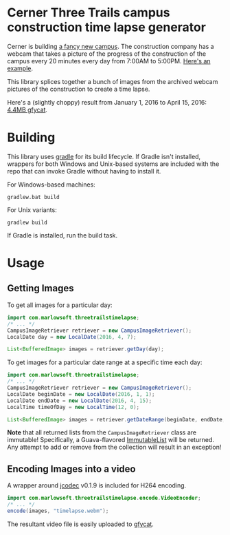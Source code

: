 # Cerner Three Trails campus construction time lapse generator

Cerner is building [a fancy new campus](http://www.kansascity.com/news/business/development/article3845781.html). The construction company has a webcam that takes a picture of the progress of the construction of the campus every 20 minutes every day from 7:00AM to 5:00PM. [Here's an example](http://p-tn.net/pCAM/CERNERNE/archivepics.asp?m=4&d=13&y=2016&h=12&min=0). 

This library splices together a bunch of images from the archived webcam pictures of the construction to create a time lapse.

Here's a (slightly choppy) result from January 1, 2016 to April 15, 2016: [4.4MB gfycat](https://gfycat.com/WeepyAshamedDogwoodtwigborer).

# Building

This library uses [gradle](http://gradle.org/) for its build lifecycle. If Gradle isn't installed, wrappers for both Windows and Unix-based systems are included with the repo that can invoke Gradle without having to install it.

For Windows-based machines:

```Shell
gradlew.bat build
```

For Unix variants:

```Shell
gradlew build
```

If Gradle is installed, run the build task.

# Usage

## Getting Images

To get all images for a particular day:

```Java
import com.marlowsoft.threetrailstimelapse;
/* ... */
CampusImageRetriever retriever = new CampusImageRetriever();
LocalDate day = new LocalDate(2016, 4, 7);

List<BufferedImage> images = retriever.getDay(day);
```

To get images for a particular date range at a specific time each day:

```Java
import com.marlowsoft.threetrailstimelapse;
/* ... */
CampusImageRetriever retriever = new CampusImageRetriever();
LocalDate beginDate = new LocalDate(2016, 1, 1);
LocalDate endDate = new LocalDate(2016, 4, 15);
LocalTime timeOfDay = new LocalTime(12, 0);

List<BufferedImage> images = retriever.getDateRange(beginDate, endDate, timeOfDay);
```

**Note** that all returned lists from the `CampusImageRetriever` class are immutable! Specifically, a Guava-flavored [ImmutableList](http://docs.guava-libraries.googlecode.com/git/javadoc/com/google/common/collect/ImmutableList.html) will be returned. Any attempt to add or remove from the collection will result in an exception! 

## Encoding Images into a video

A wrapper around [jcodec](http://jcodec.org/) v0.1.9 is included for H264 encoding.

```Java
import com.marlowsoft.threetrailstimelapse.encode.VideoEncoder;
/* ... */
encode(images, "timelapse.webm");
```

The resultant video file is easily uploaded to [gfycat](https://gfycat.com/).
